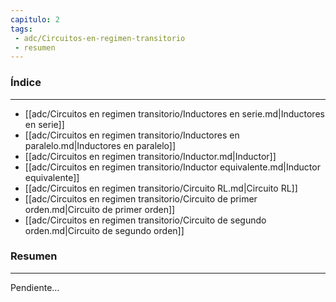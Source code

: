 ```yaml
---
capitulo: 2
tags: 
 - adc/Circuitos-en-regimen-transitorio
 - resumen
---
```

### Índice 
---
* [[adc/Circuitos en regimen transitorio/Inductores en serie.md|Inductores en serie]]
* [[adc/Circuitos en regimen transitorio/Inductores en paralelo.md|Inductores en paralelo]]
* [[adc/Circuitos en regimen transitorio/Inductor.md|Inductor]]
* [[adc/Circuitos en regimen transitorio/Inductor equivalente.md|Inductor equivalente]]
* [[adc/Circuitos en regimen transitorio/Circuito RL.md|Circuito RL]]
* [[adc/Circuitos en regimen transitorio/Circuito de primer orden.md|Circuito de primer orden]]
* [[adc/Circuitos en regimen transitorio/Circuito de segundo orden.md|Circuito de segundo orden]]

### Resumen
---
Pendiente...